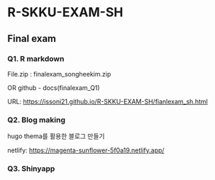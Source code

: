 # R-SKKU-EXAM-SH

## Final exam
### Q1. R markdown
File.zip : finalexam_songheekim.zip

OR github - docs(finalexam_Q1)

URL: https://issoni21.github.io/R-SKKU-EXAM-SH/fianlexam_sh.html



### Q2. Blog making
hugo thema를 활용한 블로그 만들기

netlify: https://magenta-sunflower-5f0a19.netlify.app/

### Q3. Shinyapp
